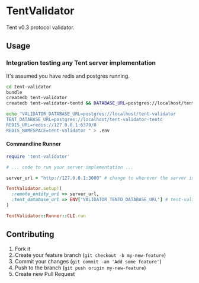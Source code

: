 # TentValidator

Tent v0.3 protocol validator.

## Usage

### Integration testing any Tent server implementation

It's assumed you have redis and postgres running.

```bash
cd tent-validator
bundle
createdb tent-validator
createdb tent-validator-tentd && DATABASE_URL=postgres://localhost/tent-validator-tentd bundle exec rake db:migrate

echo "VALIDATOR_DATABASE_URL=postgres://localhost/tent-validator 
TENT_DATABASE_URL=postgres://localhost/tent-validator-tentd 
REDIS_URL=redis://127.0.0.1:6379/0 
REDIS_NAMESPACE=tent-validator " > .env
```

#### Commandline Runner

```ruby
require 'tent-validator'

# ... code to run your server implementation ...

server_url = "http://127.0.0.1:3000" # change to wherever the server is running

TentValidator.setup!(
  :remote_entity_uri => server_url,
  :tent_database_url => ENV['VALIDATOR_TENTD_DATABASE_URL'] # tent-validator uses tentd (defaults to `ENV['TENT_DATABASE_URL']`)
)

TentValidator::Runner::CLI.run
```

## Contributing

1. Fork it
2. Create your feature branch (`git checkout -b my-new-feature`)
3. Commit your changes (`git commit -am 'Add some feature'`)
4. Push to the branch (`git push origin my-new-feature`)
5. Create new Pull Request
